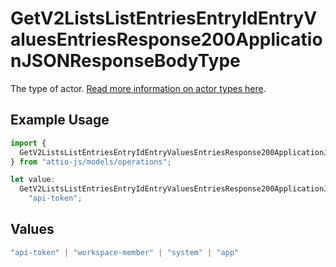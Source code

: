 # GetV2ListsListEntriesEntryIdEntryValuesEntriesResponse200ApplicationJSONResponseBodyType

The type of actor. [Read more information on actor types here](/docs/actors).

## Example Usage

```typescript
import {
  GetV2ListsListEntriesEntryIdEntryValuesEntriesResponse200ApplicationJSONResponseBodyType,
} from "attio-js/models/operations";

let value:
  GetV2ListsListEntriesEntryIdEntryValuesEntriesResponse200ApplicationJSONResponseBodyType =
    "api-token";
```

## Values

```typescript
"api-token" | "workspace-member" | "system" | "app"
```